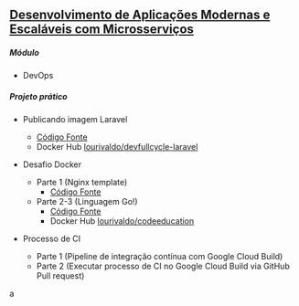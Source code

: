 
## [Desenvolvimento de Aplicações Modernas e Escaláveis com Microsserviços](https://code.education/cursos-online/)
##### Módulo
* DevOps
##### Projeto prático
* Publicando imagem Laravel
    * [Código Fonte](https://github.com/lourivaldo/devfullcycle-laravel/tree/compose-2.6) 
    * Docker Hub [lourivaldo/devfullcycle-laravel](https://hub.docker.com/r/lourivaldo/devfullcycle-laravel)

* Desafio Docker 
    * Parte 1 (Nginx template)
        * [Código Fonte](https://github.com/lourivaldo/devfullcycle-laravel)
    * Parte 2-3 (Linguagem Go!)
        * [Código Fonte](https://github.com/lourivaldo/devfullcycle-hello-golang)
        * Docker Hub [lourivaldo/codeeducation](https://hub.docker.com/r/lourivaldo/codeeducation)

* Processo de CI
    * Parte 1 (Pipeline de integração contínua com Google Cloud Build)
    * Parte 2 (Executar processo de CI no Google Cloud Build via GitHub Pull request)

a
